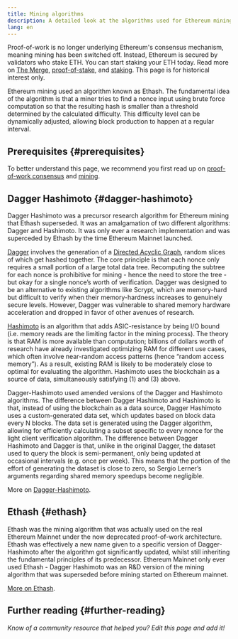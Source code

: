 ```yaml
---
title: Mining algorithms
description: A detailed look at the algorithms used for Ethereum mining.
lang: en
---
```


<InfoBanner emoji=":wave:">
Proof-of-work is no longer underlying Ethereum's consensus mechanism, meaning mining has been switched off. Instead, Ethereum is secured by validators who stake ETH. You can start staking your ETH today. Read more on <a href='/upgrades/merge/'>The Merge</a>, <a href='/developers/docs/consensus-mechanisms/pos/'>proof-of-stake</a>, and <a href='/staking/'>staking</a>. This page is for historical interest only.
</InfoBanner>

Ethereum mining used an algorithm known as Ethash. The fundamental idea of the algorithm is that a miner tries to find a nonce input using brute force computation so that the resulting hash is smaller than a threshold determined by the calculated difficulty. This difficulty level can be dynamically adjusted, allowing block production to happen at a regular interval.

## Prerequisites {#prerequisites}

To better understand this page, we recommend you first read up on [proof-of-work consensus](/developers/docs/consensus-mechanisms/pow) and [mining](/developers/docs/consensus-mechanisms/pow/mining).

## Dagger Hashimoto {#dagger-hashimoto}

Dagger Hashimoto was a precursor research algorithm for Ethereum mining that Ethash superseded. It was an amalgamation of two different algorithms: Dagger and Hashimoto. It was only ever a research implementation and was superceded by Ethash by the time Ethereum Mainnet launched.

[Dagger](http://www.hashcash.org/papers/dagger.html) involves the generation of a [Directed Acyclic Graph](https://en.wikipedia.org/wiki/Directed_acyclic_graph), random slices of which get hashed together. The core principle is that each nonce only requires a small portion of a large total data tree. Recomputing the subtree for each nonce is prohibitive for mining - hence the need to store the tree - but okay for a single nonce’s worth of verification. Dagger was designed to be an alternative to existing algorithms like Scrypt, which are memory-hard but difficult to verify when their memory-hardness increases to genuinely secure levels. However, Dagger was vulnerable to shared memory hardware acceleration and dropped in favor of other avenues of research.

[Hashimoto](http://diyhpl.us/%7Ebryan/papers2/bitcoin/meh/hashimoto.pdf) is an algorithm that adds ASIC-resistance by being I/O bound (i.e. memory reads are the limiting factor in the mining process). The theory is that RAM is more available than computation; billions of dollars worth of research have already investigated optimizing RAM for different use cases, which often involve near-random access patterns (hence “random access memory”). As a result, existing RAM is likely to be moderately close to optimal for evaluating the algorithm. Hashimoto uses the blockchain as a source of data, simultaneously satisfying (1) and (3) above.

Dagger-Hashimoto used amended versions of the Dagger and Hashimoto algorithms. The difference between Dagger Hashimoto and Hashimoto is that, instead of using the blockchain as a data source, Dagger Hashimoto uses a custom-generated data set, which updates based on block data every N blocks. The data set is generated using the Dagger algorithm, allowing for efficiently calculating a subset specific to every nonce for the light client verification algorithm. The difference between Dagger Hashimoto and Dagger is that, unlike in the original Dagger, the dataset used to query the block is semi-permanent, only being updated at occasional intervals (e.g. once per week). This means that the portion of the effort of generating the dataset is close to zero, so Sergio Lerner’s arguments regarding shared memory speedups become negligible.

More on [Dagger-Hashimoto](/developers/docs/consensus-mechanisms/pow/mining-algorithms/dagger-hashimoto).

## Ethash {#ethash}

Ethash was the mining algorithm that was actually used on the real Ethereum Mainnet under the now deprecated proof-of-work architecture. Ethash was effectively a new name given to a specific version of Dagger-Hashimoto after the algorithm got significantly updated, whilst still inheriting the fundamental principles of its predecessor. Ethereum Mainnet only ever used Ethash - Dagger Hashimoto was an R&D version of the mining algorithm that was superseded before mining started on Ethereum mainnet.

[More on Ethash](/developers/docs/consensus-mechanisms/pow/mining-algorithms/ethash).

## Further reading {#further-reading}

_Know of a community resource that helped you? Edit this page and add it!_

